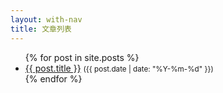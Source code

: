 ```yaml
---
layout: with-nav
title: 文章列表
---
```


<ul>
{% for post in site.posts %}
  <li>
    <a href="{{ post.url | relative_url }}">{{ post.title }}</a>
    <small>({{ post.date | date: "%Y-%m-%d" }})</small>
  </li>
{% endfor %}
</ul>
